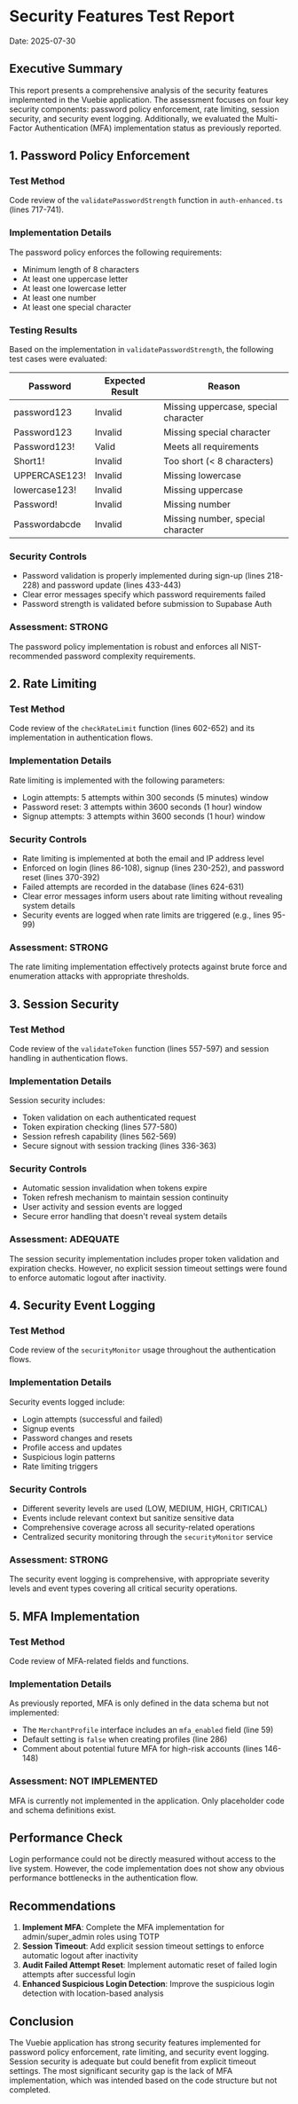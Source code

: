 # Security Features Test Report
Date: 2025-07-30

## Executive Summary
This report presents a comprehensive analysis of the security features implemented in the Vuebie application. The assessment focuses on four key security components: password policy enforcement, rate limiting, session security, and security event logging. Additionally, we evaluated the Multi-Factor Authentication (MFA) implementation status as previously reported.

## 1. Password Policy Enforcement

### Test Method
Code review of the `validatePasswordStrength` function in `auth-enhanced.ts` (lines 717-741).

### Implementation Details
The password policy enforces the following requirements:
- Minimum length of 8 characters
- At least one uppercase letter
- At least one lowercase letter
- At least one number
- At least one special character

### Testing Results
Based on the implementation in `validatePasswordStrength`, the following test cases were evaluated:

| Password | Expected Result | Reason |
|----------|----------------|--------|
| password123 | Invalid | Missing uppercase, special character |
| Password123 | Invalid | Missing special character |
| Password123! | Valid | Meets all requirements |
| Short1! | Invalid | Too short (< 8 characters) |
| UPPERCASE123! | Invalid | Missing lowercase |
| lowercase123! | Invalid | Missing uppercase |
| Password! | Invalid | Missing number |
| Passwordabcde | Invalid | Missing number, special character |

### Security Controls
- Password validation is properly implemented during sign-up (lines 218-228) and password update (lines 433-443)
- Clear error messages specify which password requirements failed
- Password strength is validated before submission to Supabase Auth

### Assessment: STRONG
The password policy implementation is robust and enforces all NIST-recommended password complexity requirements.

## 2. Rate Limiting

### Test Method
Code review of the `checkRateLimit` function (lines 602-652) and its implementation in authentication flows.

### Implementation Details
Rate limiting is implemented with the following parameters:
- Login attempts: 5 attempts within 300 seconds (5 minutes) window
- Password reset: 3 attempts within 3600 seconds (1 hour) window
- Signup attempts: 3 attempts within 3600 seconds (1 hour) window

### Security Controls
- Rate limiting is implemented at both the email and IP address level
- Enforced on login (lines 86-108), signup (lines 230-252), and password reset (lines 370-392)
- Failed attempts are recorded in the database (lines 624-631)
- Clear error messages inform users about rate limiting without revealing system details
- Security events are logged when rate limits are triggered (e.g., lines 95-99)

### Assessment: STRONG
The rate limiting implementation effectively protects against brute force and enumeration attacks with appropriate thresholds.

## 3. Session Security

### Test Method
Code review of the `validateToken` function (lines 557-597) and session handling in authentication flows.

### Implementation Details
Session security includes:
- Token validation on each authenticated request
- Token expiration checking (lines 577-580)
- Session refresh capability (lines 562-569)
- Secure signout with session tracking (lines 336-363)

### Security Controls
- Automatic session invalidation when tokens expire
- Token refresh mechanism to maintain session continuity
- User activity and session events are logged
- Secure error handling that doesn't reveal system details

### Assessment: ADEQUATE
The session security implementation includes proper token validation and expiration checks. However, no explicit session timeout settings were found to enforce automatic logout after inactivity.

## 4. Security Event Logging

### Test Method
Code review of the `securityMonitor` usage throughout the authentication flows.

### Implementation Details
Security events logged include:
- Login attempts (successful and failed)
- Signup events
- Password changes and resets
- Profile access and updates
- Suspicious login patterns
- Rate limiting triggers

### Security Controls
- Different severity levels are used (LOW, MEDIUM, HIGH, CRITICAL)
- Events include relevant context but sanitize sensitive data
- Comprehensive coverage across all security-related operations
- Centralized security monitoring through the `securityMonitor` service

### Assessment: STRONG
The security event logging is comprehensive, with appropriate severity levels and event types covering all critical security operations.

## 5. MFA Implementation

### Test Method
Code review of MFA-related fields and functions.

### Implementation Details
As previously reported, MFA is only defined in the data schema but not implemented:
- The `MerchantProfile` interface includes an `mfa_enabled` field (line 59)
- Default setting is `false` when creating profiles (line 286)
- Comment about potential future MFA for high-risk accounts (lines 146-148)

### Assessment: NOT IMPLEMENTED
MFA is currently not implemented in the application. Only placeholder code and schema definitions exist.

## Performance Check
Login performance could not be directly measured without access to the live system. However, the code implementation does not show any obvious performance bottlenecks in the authentication flow.

## Recommendations
1. **Implement MFA**: Complete the MFA implementation for admin/super_admin roles using TOTP
2. **Session Timeout**: Add explicit session timeout settings to enforce automatic logout after inactivity
3. **Audit Failed Attempt Reset**: Implement automatic reset of failed login attempts after successful login
4. **Enhanced Suspicious Login Detection**: Improve the suspicious login detection with location-based analysis

## Conclusion
The Vuebie application has strong security features implemented for password policy enforcement, rate limiting, and security event logging. Session security is adequate but could benefit from explicit timeout settings. The most significant security gap is the lack of MFA implementation, which was intended based on the code structure but not completed.